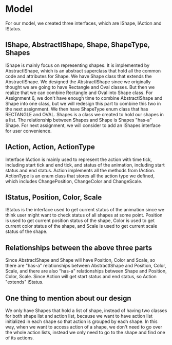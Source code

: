 # Model
For our model, we created three interfaces, which are IShape, IAction and IStatus.
## IShape, AbstractIShape, Shape, ShapeType, Shapes
IShape is mainly focus on representing shapes. It is implemented by AbstractIShape, which is an abstract superclass that hold all the common code and attributes for Shape. We have Shape class that extends the AbstractIShape. We designed the AbstractIShape since we originally thought we are going to have Rectangle and Oval classes. But then we realize that we can combine Rectangle and Oval into Shape class. For Assignment 6, we don't have enough time to combine AbstractIShape and Shape into one class, but we will redesign this part to combine this two in the next assignment. We then have ShapeType enum class that has RECTANGLE and OVAL. Shapes is a class we created to hold our shapes in a list. The relationship between Shapes and Shape is Shapes "has-a" Shape. For next assignment, we will consider to add an IShapes interface for user convenience.
## IAction, Action, ActionType
Interface IAction is mainly used to represent the action with time tick, including start tick and end tick, and status of the animation, including start status and end status. Action implements all the methods from IAction. ActionType is an enum class that stores all the action type we defined, which includes ChangePosition, ChangeColor and ChangeScale.
## IStatus, Position, Color, Scale
IStatus is the interface used to get current status of the animation since we think user might want to check status of all shapes at some point. Position is used to get current position status of the shape, Color is used to get current color status of the shape, and Scale is used to get current scale status of the shape. 
## Relationships between the above three parts
Since AbstracIShape and Shape will have Position, Color and Scale, so there are "has-a" relationships between AbstractIShape and Position, Color, Scale, and there are also "has-a" relationships between Shape and Position, Color, Scale. Since Action will get start status and end status, so Action "extends" iStatus.
## One thing to mention about our design
We only have Shapes that hold a list of shape, instead of having two classes for both shape list and action list, because we want to have action list initialized in each shape so that action is grouped by each shape. In this way, when we want to access action of a shape, we don't need to go over the whole action lists, instead we only need to go to the shape and find one of its actions.
